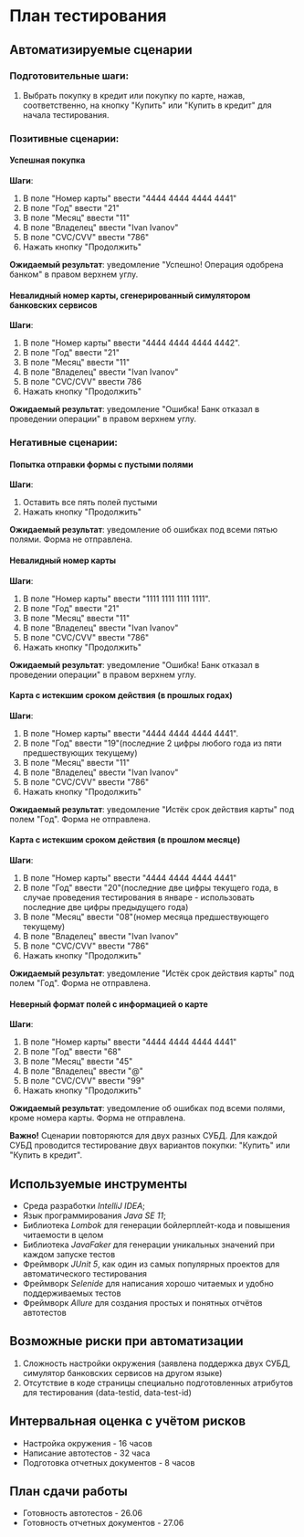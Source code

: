 # План тестирования 
## Автоматизируемые сценарии
### Подготовительные шаги:

1. Выбрать покупку в кредит или покупку по карте, нажав, соответственно, на кнопку "Купить" или "Купить в кредит" для начала тестирования.

### Позитивные сценарии:
#### Успешная покупка
**Шаги**:
1. В поле "Номер карты" ввести "4444 4444 4444 4441"
1. В поле "Год" ввести "21"
1. В поле "Месяц" ввести "11" 
1. В поле "Владелец" ввести "Ivan Ivanov"
1. В поле "CVC/CVV" ввести "786"
1. Нажать кнопку "Продолжить"

**Ожидаемый результат**: уведомление "Успешно! Операция одобрена банком" в правом верхнем углу.

#### Невалидный номер карты, сгенерированный симулятором банковских сервисов
**Шаги**:
 1. В поле "Номер карты" ввести "4444 4444 4444 4442".
 1. В поле "Год" ввести "21"
 1. В поле "Месяц" ввести "11"
 1. В поле "Владелец" ввести "Ivan Ivanov"
 1. В поле "CVC/CVV" ввести 786
 1. Нажать кнопку "Продолжить"
 
**Ожидаемый результат**: уведомление "Ошибка! Банк отказал в проведении операции" в правом верхнем углу.

### Негативные сценарии:
#### Попытка отправки формы с пустыми полями
**Шаги**:
 1. Оставить все пять полей пустыми
 1. Нажать кнопку "Продолжить"
 
**Ожидаемый результат**: уведомление об ошибках под всеми пятью полями. Форма не отправлена.

#### Невалидный номер карты
**Шаги**:
 1. В поле "Номер карты" ввести "1111 1111 1111 1111".
 1. В поле "Год" ввести "21"
 1. В поле "Месяц" ввести "11"
 1. В поле "Владелец" ввести "Ivan Ivanov"
 1. В поле "CVC/CVV" ввести "786"
 1. Нажать кнопку "Продолжить"
 
**Ожидаемый результат**: уведомление "Ошибка! Банк отказал в проведении операции" в правом верхнем углу.

#### Карта с истекшим сроком действия (в прошлых годах)
**Шаги**:
 1. В поле "Номер карты" ввести "4444 4444 4444 4441".
 1. В поле "Год" ввести "19"(последние 2 цифры любого года из пяти предшествующих текущему)
 1. В поле "Месяц" ввести "11"
 1. В поле "Владелец" ввести "Ivan Ivanov"
 1. В поле "CVC/CVV" ввести "786"
 1. Нажать кнопку "Продолжить"
 
**Ожидаемый результат**: уведомление "Истёк срок действия карты" под полем "Год". Форма не отправлена.

#### Карта с истекшим сроком действия (в прошлом месяце)
**Шаги**:
 1. В поле "Номер карты" ввести "4444 4444 4444 4441"
 1. В поле "Год" ввести "20"(последние две цифры текущего года, в случае проведения тестирования в январе - использовать последние две цифры предыдущего года)
 1. В поле "Месяц" ввести "08"(номер месяца предшествующего текущему)
 1. В поле "Владелец" ввести "Ivan Ivanov"
 1. В поле "CVC/CVV" ввести "786"
 1. Нажать кнопку "Продолжить"
 
**Ожидаемый результат**: уведомление "Истёк срок действия карты" под полем "Год". Форма не отправлена.

#### Неверный формат полей с информацией о карте
**Шаги**:
 1. В поле "Номер карты" ввести "4444 4444 4444 4441"
 1. В поле "Год" ввести "68"
 1. В поле "Месяц" ввести "45"
 1. В поле "Владелец" ввести "@"
 1. В поле "CVC/CVV" ввести "99"
 1. Нажать кнопку "Продолжить"
 
**Ожидаемый результат**: уведомление об ошибках под всеми полями, кроме номера карты. Форма не отправлена.

**Важно!** Сценарии повторяются для двух разных СУБД. Для каждой СУБД проводится тестирование двух вариантов покупки: "Купить" или "Купить в кредит".

## Используемые инструменты
* Среда разработки *IntelliJ IDEA*;
* Язык программирования *Java SЕ 11*; 
* Библиотека *Lombok* для генерации бойлерплейт-кода и повышения читаемости в целом
* Библиотека *JavaFaker* для генерации уникальных значений при каждом запуске тестов
* Фреймворк *JUnit 5*, как один из самых популярных проектов для автоматического тестирования
* Фреймворк *Selenide* для написания хорошо читаемых и удобно поддерживаемых тестов
* Фреймворк *Allure* для создания простых и понятных отчётов автотестов

## Возможные риски при автоматизации
 1. Сложность настройки окружения (заявлена поддержка двух СУБД, симулятор банковских сервисов на другом языке)
 1. Отсутствие в коде страницы специально подготовленных атрибутов для тестирования (data-testid, data-test-id)

## Интервальная оценка с учётом рисков
* Настройка окружения - 16 часов
* Написание автотестов - 32 часа
* Подготовка отчетных документов - 8 часов

## План сдачи работы
* Готовность автотестов - 26.06
* Готовность отчетных документов - 27.06

